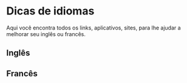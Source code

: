 # Dicas de idiomas
Aqui você encontra todos os links, aplicativos, sites, para lhe ajudar a melhorar seu inglês ou francês.

## Inglês


## Francês
